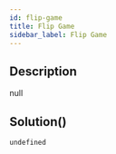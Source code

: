```yaml
---
id: flip-game
title: Flip Game
sidebar_label: Flip Game
---
```

## Description
<div class="description">
null
</div>

## Solution()
```
undefined
```
